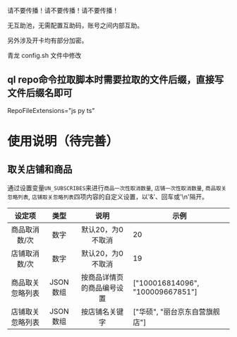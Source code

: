 

请不要传播！请不要传播！请不要传播！

无互助池，无需配置互助码，账号之间内部互助。


另外涉及开卡均有部分加密。

青龙 config.sh 文件中修改

## ql repo命令拉取脚本时需要拉取的文件后缀，直接写文件后缀名即可
RepoFileExtensions="js py ts"


# 使用说明（待完善）
## 取关店铺和商品
通过设置变量`UN_SUBSCRIBES`来进行`商品一次性取消数量`, `店铺一次性取消数量`, `商品取关忽略列表`, `店铺取关忽略列表`四项内容的自定义设置，以'&'、回车或'\n'隔开。

|      设定项      |   类型   |            说明            | 示例                             |
| :--------------: | :------: | :------------------------: | -------------------------------- |
|  商品取消数/次   |   数字   |     默认20，为0不取消      | 20                               |
|  店铺取消数/次   |   数字   |     默认20，为0不取消      | 19                               |
| 商品取关忽略列表 | JSON数组 | 按商品详情页的商品编号设置 | ["100016814096", "100009667851"] |
| 店铺取关忽略列表 | JSON数组 |       按店铺名关键字       | ["华硕", "丽台京东自营旗舰店"]   |